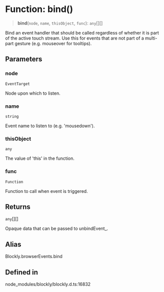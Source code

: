 # Function: bind()

> **bind**(`node`, `name`, `thisObject`, `func`): `any`[][]

Bind an event handler that should be called regardless of whether it is part
of the active touch stream.
Use this for events that are not part of a multi-part gesture (e.g.
mouseover for tooltips).

## Parameters

### node

`EventTarget`

Node upon which to listen.

### name

`string`

Event name to listen to (e.g. 'mousedown').

### thisObject

`any`

The value of 'this' in the function.

### func

`Function`

Function to call when event is triggered.

## Returns

`any`[][]

Opaque data that can be passed to
unbindEvent\_.

## Alias

Blockly.browserEvents.bind

## Defined in

node_modules/blockly/blockly.d.ts:16832
